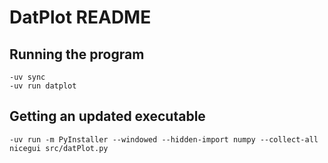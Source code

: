 # DatPlot README

## Running the program

    -uv sync
    -uv run datplot
    
## Getting an updated executable

    -uv run -m PyInstaller --windowed --hidden-import numpy --collect-all nicegui src/datPlot.py
    